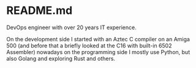 # README.md

DevOps engineer with over 20 years IT experience.

On the development side I started with an Aztec C compiler on an Amiga 500 (and before that a briefly looked at the C16 with built-in 6502 Assembler) nowadays on the programming side I mostly use Python, but also Golang and exploring Rust and others.
